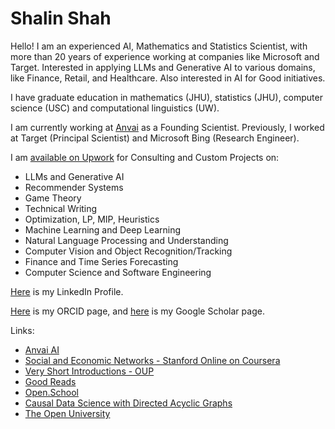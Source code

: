 # Shalin Shah

Hello! I am an experienced AI, Mathematics and Statistics Scientist, with more than 20 years of experience working at companies like Microsoft and Target. Interested in applying LLMs and Generative AI to various domains, like Finance, Retail, and Healthcare. Also interested in AI for Good initiatives.

I have graduate education in mathematics (JHU), statistics (JHU), computer science (USC) and computational linguistics (UW).

I am currently working at [Anvai](https://anvai.ai) as a Founding Scientist. Previously, I worked at Target (Principal Scientist) and Microsoft Bing (Research Engineer).

I am [available on Upwork](https://www.upwork.com/freelancers/~01fb949a480cd7fa53) for Consulting and Custom Projects on:
* LLMs and Generative AI
* Recommender Systems
* Game Theory
* Technical Writing
* Optimization, LP, MIP, Heuristics
* Machine Learning and Deep Learning
* Natural Language Processing and Understanding
* Computer Vision and Object Recognition/Tracking
* Finance and Time Series Forecasting
* Computer Science and Software Engineering

[Here](https://www.linkedin.com/in/shalinshah) is my LinkedIn Profile.

[Here](https://orcid.org/0000-0002-3770-1391) is my ORCID page, and [here](https://scholar.google.com/citations?hl=en&user=zsqGGLQAAAAJ) is my Google Scholar page.

Links:
  * [Anvai AI](https://anvai.ai)
  * [Social and Economic Networks - Stanford Online on Coursera](https://www.coursera.org/learn/social-economic-networks)
  * [Very Short Introductions - OUP](https://academic.oup.com/very-short-introductions)
  * [Good Reads](https://www.goodreads.com/)
  * [Open.School](https://open.school)
  * [Causal Data Science with Directed Acyclic Graphs](https://www.udemy.com/course/causal-data-science/)
  * [The Open University](https://www.open.ac.uk)
